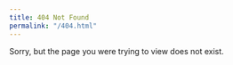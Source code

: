 ```yaml
---
title: 404 Not Found
permalink: "/404.html"
---
```


Sorry, but the page you were trying to view does not exist.
